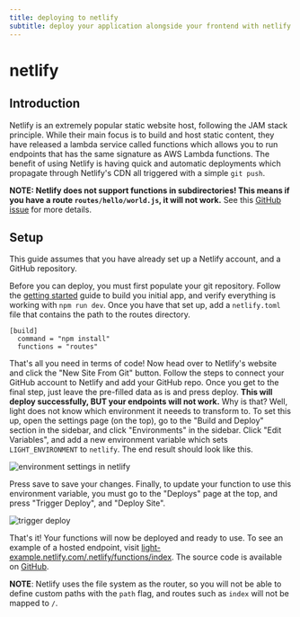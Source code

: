 ```yaml
---
title: deploying to netlify
subtitle: deploy your application alongside your frontend with netlify functions
---
```


# netlify

## Introduction

Netlify is an extremely popular static website host, following the JAM stack principle. While their main focus is to build and host static content, they have released a lambda service called functions which allows you to run endpoints that has the same signature as AWS Lambda functions. The benefit of using Netlify is having quick and automatic deployments which propagate through Netlify's CDN all triggered with a simple `git push`.

**NOTE: Netlify does not support functions in subdirectories! This means if you have a route `routes/hello/world.js`, it will not work.** See this [GitHub issue](https://github.com/netlify/netlify-lambda/issues/90) for more details.

## Setup

This guide assumes that you have already set up a Netlify account, and a GitHub repository.

Before you can deploy, you must first populate your git repository. Follow the [getting started](https://github.com/ludicroushq/light/tree/207804d2e826e1f45ff0c63ba7b17f61c563bd82/guides/getting-started/README.md) guide to build you initial app, and verify everything is working with `npm run dev`. Once you have that set up, add a `netlify.toml` file that contains the path to the routes directory.

```text
[build]
  command = "npm install"
  functions = "routes"
```

That's all you need in terms of code! Now head over to Netlify's website and click the "New Site From Git" button. Follow the steps to connect your GitHub account to Netlify and add your GitHub repo. Once you get to the final step, just leave the pre-filled data as is and press deploy. **This will deploy successfully, BUT your endpoints will not work.** Why is that? Well, light does not know which environment it neeeds to transform to. To set this up, open the settings page \(on the top\), go to the "Build and Deploy" section in the sidebar, and click "Environments" in the sidebar. Click "Edit Variables", and add a new environment variable which sets `LIGHT_ENVIRONMENT` to `netlify`. The end result should look like this.

![environment settings in netlify](https://github.com/ludicroushq/light/tree/207804d2e826e1f45ff0c63ba7b17f61c563bd82/static/images/screenshots/netlify/environment.png)

Press save to save your changes. Finally, to update your function to use this environment variable, you must go to the "Deploys" page at the top, and press "Trigger Deploy", and "Deploy Site".

![trigger deploy](https://github.com/ludicroushq/light/tree/207804d2e826e1f45ff0c63ba7b17f61c563bd82/static/images/screenshots/netlify/trigger-deploy.png)

That's it! Your functions will now be deployed and ready to use. To see an example of a hosted endpoint, visit [light-example.netlify.com/.netlify/functions/index](https://light-example.netlify.com/.netlify/functions/index). The source code is available on [GitHub](https://github.com/light-examples/netlify).

**NOTE**: Netlify uses the file system as the router, so you will not be able to define custom paths with the `path` flag, and routes such as `index` will not be mapped to `/`.

